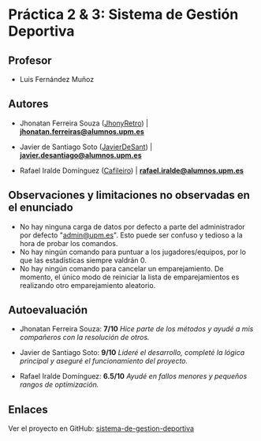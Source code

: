 # Práctica 2 & 3: Sistema de Gestión Deportiva

## Profesor

- Luis Fernández Muñoz

## Autores

- Jhonatan Ferreira Souza ([JhonyRetro](https://github.com/JhonyRetro)) | **jhonatan.ferreiras@alumnos.upm.es**

- Javier de Santiago Soto ([JavierDeSant](https://github.com/javierdesant)) | **javier.desantiago@alumnos.upm.es**

- Rafael Iralde Domínguez ([Cafileiro](https://github.com/Cafileiro)) | **rafael.iralde@alumnos.upm.es**

## Observaciones y limitaciones no observadas en el enunciado
- No hay ninguna carga de datos por defecto a parte del administrador por defecto "admin@upm.es". Esto puede ser confuso y tedioso a la hora de probar los comandos.
- No hay ningún comando para puntuar a los jugadores/equipos, por lo que las estadísticas siempre valdrán 0.
- No hay ningún comando para cancelar un emparejamiento. De momento, el único modo de reiniciar la lista de emparejamientos es realizando otro emparejamiento aleatorio.
## Autoevaluación

- Jhonatan Ferreira Souza: **7/10** _Hice parte de los métodos y ayudé a mis compañeros con la resolución de otros._

- Javier de Santiago Soto: **9/10** _Lideré el desarrollo, completé la lógica principal y aseguré el funcionamiento del proyecto._

- Rafael Iralde Domínguez: **6.5/10** _Ayudé en fallos menores y pequeños rangos de optimización._

## Enlaces

Ver el proyecto en GitHub: [sistema-de-gestion-deportiva](https://github.com/javierdesant/sistema-de-gestion-deportiva)

